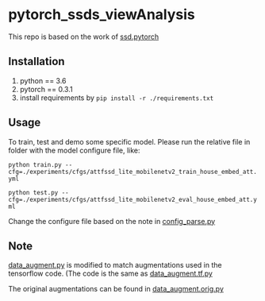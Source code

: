# pytorch_ssds_viewAnalysis
This repo is based on the work of [ssd.pytorch](https://github.com/ShuangXieIrene/ssds.pytorch)

## Installation
1. python == 3.6
2. pytorch == 0.3.1
3. install requirements by `pip install -r ./requirements.txt`

## Usage
To train, test and demo some specific model. Please run the relative file in folder with the model configure file, like:

`python train.py --cfg=./experiments/cfgs/attfssd_lite_mobilenetv2_train_house_embed_att.yml`

`python test.py --cfg=./experiments/cfgs/attfssd_lite_mobilenetv2_eval_house_embed_att.yml`

Change the configure file based on the note in [config_parse.py](./lib/utils/config_parse.py)

## Note
[data_augment.py](./lib/utils/data_augment.py) is modified to match augmentations used in the tensorflow code. 
(The code is the same as [data_augment.tf.py](./lib/utils/data_augment.tf.py)

The original augmentations can be found in [data_augment.orig.py](./lib/utils/data_augment.orig.py)
